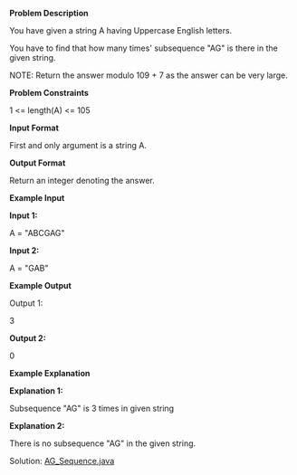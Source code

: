 **Problem Description**

You have given a string A having Uppercase English letters.

You have to find that how many times' subsequence "AG" is there in the given string.

NOTE: Return the answer modulo 109 + 7 as the answer can be very large.


**Problem Constraints**

1 <= length(A) <= 105


**Input Format**

First and only argument is a string A.


**Output Format**

Return an integer denoting the answer.


**Example Input**

**Input 1:**

A = "ABCGAG"

**Input 2:**

A = "GAB"

**Example Output**

Output 1:

3

**Output 2:**

0

**Example Explanation**

**Explanation 1:**

Subsequence "AG" is 3 times in given string

**Explanation 2:**

There is no subsequence "AG" in the given string.

Solution: [AG_Sequence.java](Solution/AG_Sequence.java)